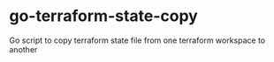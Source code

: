 # go-terraform-state-copy
Go script to copy terraform state file from one terraform workspace to another


